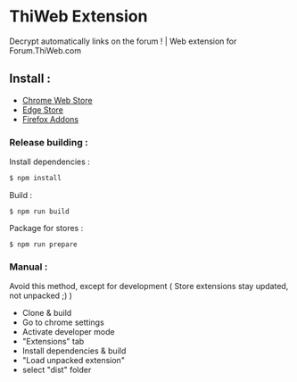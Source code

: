 # ThiWeb Extension
Decrypt automatically links on the forum ! | Web extension for Forum.ThiWeb.com

## Install : 
- [Chrome Web Store](https://chrome.google.com/webstore/detail/thiweb-auto-decrypt/noadaplbhpacekfmbhojlbldckniffce?hl=fr)
- [Edge Store](https://microsoftedge.microsoft.com/addons/detail/jgcopilbhgndmjfbckfbfehjpeapcaed)
- [Firefox Addons](https://addons.mozilla.org/fr/firefox/addon/thiweb-cryptdecrypt/)

### Release building :

Install dependencies :
```sh
$ npm install
```

Build :
```
$ npm run build
```

Package for stores :
```
$ npm run prepare
```

### Manual :

Avoid this method, except for development ( Store extensions stay updated, not unpacked ;) )

- Clone & build
- Go to chrome settings
- Activate developer mode
- "Extensions" tab
- Install dependencies & build
- "Load unpacked extension" 
- select "dist" folder
